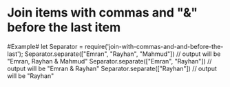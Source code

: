 # Join items with commas and "&" before the last item

#Example#
let Separator = require('join-with-commas-and-and-before-the-last');
Separator.separate(["Emran", "Rayhan", "Mahmud"]) // output will be "Emran, Rayhan & Mahmud"
Separator.separate(["Emran", "Rayhan"]) // output will be "Emran & Rayhan"
Separator.separate(["Rayhan"]) // output will be "Rayhan"
